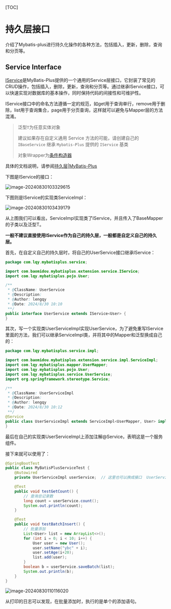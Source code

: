 [TOC]

# 持久层接口

介绍了Mybatis-plus进行持久化操作的各种方法，包括插入，更新，删除，查询和分页等。

## Service Interface

[IService](https://gitee.com/baomidou/mybatis-plus/blob/3.0/mybatis-plus-extension/src/main/java/com/baomidou/mybatisplus/extension/service/IService.java)是MyBatis-Plus提供的一个通用的Service层接口，它封装了常见的CRUD操作，包括插入，删除，更新，查询和分页等。通过继承IService接口，可以快速实现对数据库的基本操作，同时保持代码的间接性和可维护性。

IService接口中的命名方法遵循一定的规范，如get用于查询单行，remove用于删除，list用于查询集合，page用于分页查询，这样就可以避免与Mapper层的方法混淆。

> 泛型`T`为任意实体对象
>
> 建议如果存在自定义通用 Service 方法的可能，请创建自己的 `IBaseService` 继承 `Mybatis-Plus` 提供的 `IService` 基类
>
> 对象Wrapper为[条件构造器](https://baomidou.com/guides/wrapper)

具体的文档说明，请参阅[持久层|MyBatis-Plus](https://baomidou.com/guides/data-interface/)

下图是IService的接口：

![image-20240830103329615](https://gcore.jsdelivr.net/gh/lqyspace/AI-master-img@master/img/202408301048300.png)

下图则是IService的实现类ServiceImpl：

![image-20240830103439179](https://gcore.jsdelivr.net/gh/lqyspace/AI-master-img@master/img/202408301048670.png)

从上图我们可以看出，ServiceImpl实现类了IService，并且传入了BaseMapper的子类以及泛型T。

**一般不建议直接使用IService作为自己的持久层，一般都是自定义自己的持久层。**

首先，在自定义自己的持久层时，将自己的UserService接口继承IService：

```java
package com.lqy.mybatisplus.service;

import com.baomidou.mybatisplus.extension.service.IService;
import com.lqy.mybatisplus.pojo.User;

/**
 * @ClassName: UserService
 * @Description:
 * @Author: lengqy
 * @Date: 2024/8/30 10:10
 **/
public interface UserService extends IService<User> {
}
```

其次，写一个实现类UserServiceImpl实现UserService，为了避免重写IService里面的方法，我们可以继承ServiceImpl类，并将其中的Mapper和泛型换成自己的：

```java
package com.lqy.mybatisplus.service.impl;

import com.baomidou.mybatisplus.extension.service.impl.ServiceImpl;
import com.lqy.mybatisplus.mapper.UserMapper;
import com.lqy.mybatisplus.pojo.User;
import com.lqy.mybatisplus.service.UserService;
import org.springframework.stereotype.Service;

/**
 * @ClassName: UserServiceImpl
 * @Description:
 * @Author: lengqy
 * @Date: 2024/8/30 10:12
 **/
@Service
public class UserServiceImpl extends ServiceImpl<UserMapper, User> implements UserService {
}
```

最后在自己的实现类UserServiceImpl上添加注解@Service，表明这是一个服务组件。

接下来就可以使用了：

```java
@SpringBootTest
public class MyBatisPlusServiceTest {
    @Autowired
    private UserServiceImpl userService;  // 这里也可以换成接口  UserService userServiceImpl

    @Test
    public void testGetCount() {
        // 查询总记录数
        long count = userService.count();
        System.out.println(count);
    }

    @Test
    public void testBatchInsert() {
        // 批量添加
        List<User> list = new ArrayList<>();
        for (int i = 0; i < 10; i++) {
            User user = new User();
            user.setName("ybc" + i);
            user.setAge(i+20);
            list.add(user);
        }
        boolean b = userService.saveBatch(list);
        System.out.println(b);
    }
}
```

![image-20240830110116020](https://gcore.jsdelivr.net/gh/lqyspace/AI-master-img@master/img/202408301101074.png)

从打印的日志可以发现，在批量添加时，执行的是单个的添加语句。
